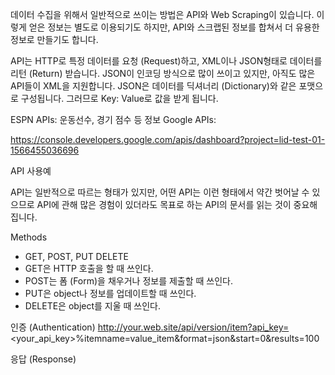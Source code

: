 데이터 수집을 위해서 일반적으로 쓰이는 방법은 API와 Web Scraping이 있습니다. 이렇게 얻은 정보는 별도로 이용되기도 하지만, API와 스크랩된 정보를 합쳐서 더 유용한 정보로 만들기도 합니다.

API는 HTTP로 특정 데이터를 요청 (Request)하고, XML이나 JSON형태로 데이터를 리턴 (Return) 받습니다. JSON이 인코딩 방식으로 많이 쓰이고 있지만, 아직도 많은 API들이 XML을 지원합니다. JSON은 데이터를 딕셔너리 (Dictionary)와 같은 포맷으로 구성됩니다. 그러므로 Key: Value로 값을 받게 됩니다.

ESPN APIs: 운동선수, 경기 점수 등 정보
Google APIs: 

https://console.developers.google.com/apis/dashboard?project=lid-test-01-1566455036696

API 사용예

API는 일반적으로 따르는 형태가 있지만, 어떤 API는 이런 형태에서 약간 벗어날 수 있으므로 API에 관해 많은 경험이 있더라도 목표로 하는 API의 문서를 읽는 것이 중요해집니다.

Methods
* GET, POST, PUT DELETE
* GET은 HTTP 호출을 할 때 쓰인다.
* POST는 폼 (Form)을 채우거나 정보를 제출할 때 쓰인다.
* PUT은 object나 정보를 업데이트할 때 쓰인다.
* DELETE은 object를 지울 때 쓰인다.

인증 (Authentication)
http://your.web.site/api/version/item?api_key=<your_api_key>%itemname=value_item&format=json&start=0&results=100

응답 (Response)

